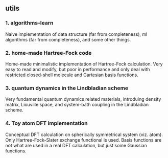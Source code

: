 ## utils

### 1. algorithms-learn
Naive implementation of data structure (far from completeness), ml algorithms (far from completeness), and some other things. 

### 2. home-made Hartree-Fock code
Home-made minimalistic implementation of Hartree-Fock calculation. Very easy to read and modify, but poor in performance and only deal with restricted closed-shell molecule and Cartesian basis functions. 

### 3. quantum dynamics in the Lindbladian scheme
Very fundamental quantum dynamics related materials, introduing density matrix, Liouville space, and system-bath coupling in the Lindbladian scheme. 


### 4. Toy atom DFT implementation
Conceptual DFT calculation on spherically symmetrical system (viz. atom). Only Hartree-Fock-Slater exchange functional is used. Basis functions are not what are used in a real DFT calculation, but just some Gaussian functions. 
